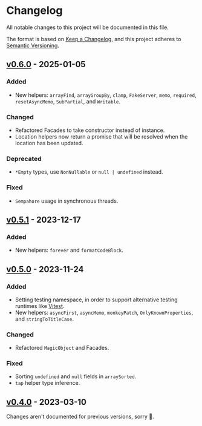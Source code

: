 # Changelog

All notable changes to this project will be documented in this file.

The format is based on [Keep a Changelog](https://keepachangelog.com/en/1.0.0/), and this project adheres to [Semantic Versioning](https://semver.org/spec/v2.0.0.html).

## [v0.6.0](https://github.com/NoelDeMartin/utils/releases/tag/v0.6.0) - 2025-01-05

### Added

- New helpers: `arrayFind`, `arrayGroupBy`, `clamp`, `FakeServer`, `memo`, `required`, `resetAsyncMemo`, `SubPartial`, and `Writable`.

### Changed

- Refactored Facades to take constructor instead of instance.
- Location helpers now return a promise that will be resolved when the location has been updated.

### Deprecated

- `*Empty` types, use `NonNullable` or `null | undefined` instead.

### Fixed

- `Sempahore` usage in synchronous threads.

## [v0.5.1](https://github.com/NoelDeMartin/utils/releases/tag/v0.5.1) - 2023-12-17

### Added

- New helpers: `forever` and `formatCodeBlock`.

## [v0.5.0](https://github.com/NoelDeMartin/utils/releases/tag/v0.5.0) - 2023-11-24

### Added

- Setting testing namespace, in order to support alternative testing runtimes like [Vitest](https://vitest.dev/).
- New helpers: `asyncFirst`, `asyncMemo`, `monkeyPatch`, `OnlyKnownProperties`, and `stringToTitleCase`.

### Changed

- Refactored `MagicObject` and Facades.

### Fixed

- Sorting `undefined` and `null` fields in `arraySorted`.
- `tap` helper type inference.

## [v0.4.0](https://github.com/NoelDeMartin/utils/releases/tag/v0.4.0) - 2023-03-10

Changes aren't documented for previous versions, sorry 🙈.
